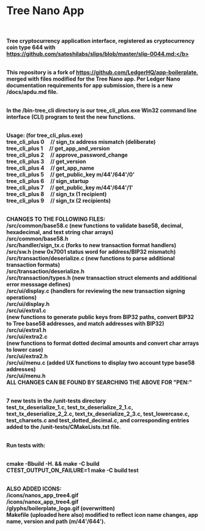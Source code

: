 # Tree Nano App<br><br>

<b>Tree cryptocurrency application interface, registered as cryptocurrency coin type 644 with https://github.com/satoshilabs/slips/blob/master/slip-0044.md:</b><br><br>

This repository is a fork of https://github.com/LedgerHQ/app-boilerplate, merged with files modified for the Tree Nano app.  Per Ledger Nano documentation requirements for app submission, there is a new /docs/apdu.md file.<br><br>

In the /bin-tree_cli directory is our tree_cli_plus.exe Win32 command line interface (CLI) program to test the new functions.<br><br>

Usage: (for tree_cli_plus.exe)<br>
    tree_cli_plus 0      &nbsp;&nbsp;&nbsp;&nbsp;// sign_tx address mismatch (deliberate)<br>
    tree_cli_plus 1      &nbsp;&nbsp;&nbsp;&nbsp;// get_app_and_version<br>
    tree_cli_plus 2      &nbsp;&nbsp;&nbsp;&nbsp;// approve_password_change<br>
    tree_cli_plus 3      &nbsp;&nbsp;&nbsp;&nbsp;// get_version<br>
    tree_cli_plus 4      &nbsp;&nbsp;&nbsp;&nbsp;// get_app_name<br>
    tree_cli_plus 5      &nbsp;&nbsp;&nbsp;&nbsp;// get_public_key m/44'/644'/0'<br>
    tree_cli_plus 6      &nbsp;&nbsp;&nbsp;&nbsp;// sign_startup<br>
    tree_cli_plus 7      &nbsp;&nbsp;&nbsp;&nbsp;// get_public_key m/44'/644'/1'<br>
    tree_cli_plus 8      &nbsp;&nbsp;&nbsp;&nbsp;// sign_tx (1 recipient)<br>
    tree_cli_plus 9      &nbsp;&nbsp;&nbsp;&nbsp;// sign_tx (2 recipients)<br><br>

CHANGES TO THE FOLLOWING FILES:<br>
/src/common/base58.c (new functions to validate base58, decimal, hexadecimal, and text string char arrays)<br>
/src/common/base58.h<br>
/src/handler/sign_tx.c (forks to new transaction format handlers)<br>
/src/sw.h (new 0x7001 status word for address/BIP32 mismatch)<br>
/src/transaction/deserialize.c (new functions to parse additional transaction formats)<br>
/src/transaction/deserialize.h<br>
/src/transaction/types.h (new transaction struct elements and additional error messsage defines)<br>
/src/ui/display.c (handlers for reviewing the new transaction signing operations)<br>
/src/ui/display.h<br>
/src/ui/extra1.c<br> (new functions to generate public keys from BIP32 paths, convert BIP32 to Tree base58 addresses, and match addresses with BIP32)<br>
/src/ui/extra1.h<br>
/src/ui/extra2.c<br> (new functions to format dotted decimal amounts and convert char arrays to lower case)<br>
/src/ui/extra2.h<br>
/src/ui/menu.c (added UX functions to display two account type base58 addresses)<br>
/src/ui/menu.h<br>
ALL CHANGES CAN BE FOUND BY SEARCHING THE ABOVE FOR "PEN:"<br><br>

7 new tests in the /unit-tests directory<br>
test_tx_deserialize_1.c, test_tx_deserialize_2_1.c, text_tx_deserialize_2_2.c, text_tx_deserialize_2_3.c, test_lowercase.c, test_charsets.c and test_dotted_decimal.c, and corresponding entries added to the /unit-tests/CMakeLists.txt file.<br><br>

Run tests with:<br><br>

cmake -Bbuild -H. && make -C build<br>
CTEST_OUTPUT_ON_FAILURE=1 make -C build test<br><br>

ALSO ADDED ICONS:<br>
/icons/nanos_app_tree4.gif<br>
/icons/nanox_app_tree4.gif<br>
/glyphs/boilerplate_logo.gif (overwritten)<br>
Makefile (uploaded here also) modified to reflect icon name changes, app name, version and path (m/44'/644').<br><br>



